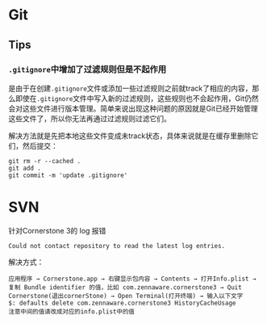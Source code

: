 # Git

## Tips
### `.gitignore`中增加了过滤规则但是不起作用
是由于在创建`.gitignore`文件或添加一些过滤规则之前就track了相应的内容，那么即使在`.gitignore`文件中写入新的过滤规则，这些规则也不会起作用，Git仍然会对这些文件进行版本管理。简单来说出现这种问题的原因就是Git已经开始管理这些文件了，所以你无法再通过过滤规则过滤它们。 

解决方法就是先把本地这些文件变成未track状态，具体来说就是在缓存里删除它们，然后提交：

```
git rm -r --cached .
git add .
git commit -m 'update .gitignore'
```

# SVN

针对Cornerstone 3的 log 报错

```
Could not contact repository to read the latest log entries.
```
解决方式：

```
应用程序 → Cornerstone.app → 右键显示包内容 → Contents → 打开Info.plist → 复制 Bundle identifier 的值，比如 com.zennaware.cornerstone3 → Quit Cornerstone(退出cornerStone) → Open Terminal(打开终端) → 输入以下文字
$: defaults delete com.zennaware.cornerstone3 HistoryCacheUsage
注意中间的值请改成对应的info.plist中的值
```
